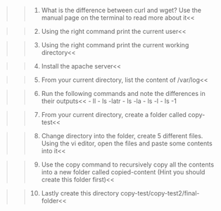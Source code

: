 >>1. What is the difference between curl and wget? Use the manual page on the terminal to read more about it<<

>>2. Using the right command print the current user<<

>>3. Using the right command print the current working directory<<

>>4. Install the apache server<<

>>5. From your current directory, list the content of /var/log<<

>>6. Run the following commands and note the differences in their outputs<<
    - ll
    - ls -latr
    - ls -la
    - ls -l
    - ls -1

>>7. From your current directory, create a folder called copy-test<<

>>8. Change directory into the folder, create 5 different files. Using the vi editor, open the files and paste some contents into it<<

>>9. Use the copy command to recursively copy all the contents into a new folder called copied-content (Hint you should create this folder first)<<

>>10. Lastly create this directory copy-test/copy-test2/final-folder<<